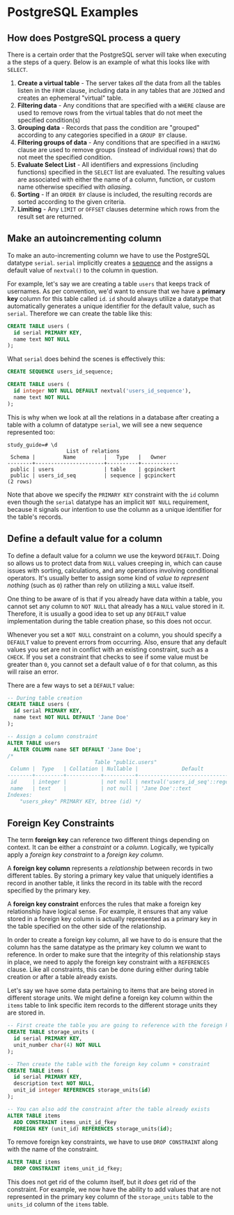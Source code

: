 # PostgreSQL Examples

## How does PostgreSQL process a query

There is a certain order that the PostgreSQL server will take when executing a the steps of a query. Below is an example of what this looks like with `SELECT`.

1. **Create a virtual table** - The server takes _all_ the data from all the tables listen in the `FROM` clause, including data in any tables that are `JOIN`ed and creates an ephemeral "virtual" table.
2. **Filtering data** - Any conditions that are specified with a `WHERE` clause are used to remove rows from the virtual tables that do not meet the specified condition(s)
3. **Grouping data** - Records that pass the condition are "grouped" according to any categories specified in a `GROUP BY` clause.
4. **Filtering groups of data** - Any conditions that are specified in a `HAVING` clause are used to remove groups (instead of individual rows) that do not meet the specified condition.
5. **Evaluate Select List** - All identifiers and expressions (including functions) specified in the `SELECT` list are evaluated. The resulting values are associated with either the name of a column, function, or custom name otherwise specified with _aliasing_.
6. **Sorting** - If an `ORDER BY` clause is included, the resulting records are sorted according to the given criteria.
7. **Limiting** - Any `LIMIT` or `OFFSET` clauses determine which rows from the result set are returned.

## Make an autoincrementing column

To make an auto-incrementing column we have to use the PostgreSQL datatype `serial`. `serial` implicitly creates a [sequence](./sequences.md) and the assigns a default value of `nextval()` to the column in question.

For example, let's say we are creating a table `users` that keeps track of usernames. As per convention, we'd want to ensure that we have a **primary key** column for this table called `id`. `id` should always utilize a datatype that automatically generates a unique identifier for the default value, such as `serial`. Therefore we can create the table like this:

```sql
CREATE TABLE users (
  id serial PRIMARY KEY,
  name text NOT NULL
);
```

What `serial` does behind the scenes is effectively this:

```sql
CREATE SEQUENCE users_id_sequence;

CREATE TABLE users (
  id integer NOT NULL DEFAULT nextval('users_id_sequence'),
  name text NOT NULL
);
```

This is why when we look at all the relations in a database after creating a table with a column of datatype `serial`, we will see a new sequence represented too:

```
study_guide=# \d
                   List of relations
 Schema |         Name         |   Type   |   Owner
--------+----------------------+----------+------------
 public | users                | table    | gcpinckert
 public | users_id_seq         | sequence | gcpinckert
(2 rows)
```

Note that above we specify the `PRIMARY KEY` constraint with the `id` column even though the `serial` datatype has an implicit `NOT NULL` requirement, because it signals our intention to use the column as a unique identifier for the table's records.

## Define a default value for a column

To define a default value for a column we use the keyword `DEFAULT`. Doing so allows us to protect data from `NULL` values creeping in, which can cause issues with sorting, calculations, and any operations involving conditional operators. It's usually better to assign some kind of _value to represent nothing_ (such as `0`) rather than rely on utilizing a `NULL` value itself.

One thing to be aware of is that if you already have data within a table, you cannot set any column to `NOT NULL` that already has a `NULL` value stored in it. Therefore, it is usually a good idea to set up any `DEFAULT` value implementation during the table creation phase, so this does not occur.

Whenever you set a `NOT NULL` constraint on a column, you should specify a `DEFAULT` value to prevent errors from occurring. Also, ensure that any default values you set are not in conflict with an existing constraint, such as a `CHECK`. If you set a constraint that checks to see if some value must be greater than `0`, you cannot set a default value of `0` for that column, as this will raise an error.

There are a few ways to set a `DEFAULT` value:

```sql
-- During table creation
CREATE TABLE users (
  id serial PRIMARY KEY,
  name text NOT NULL DEFAULT 'Jane Doe'
);

-- Assign a column constraint
ALTER TABLE users
  ALTER COLUMN name SET DEFAULT 'Jane Doe';
/*
                            Table "public.users"
 Column |  Type   | Collation | Nullable |              Default
--------+---------+-----------+----------+-----------------------------------
 id     | integer |           | not null | nextval('users_id_seq'::regclass)
 name   | text    |           | not null | 'Jane Doe'::text
Indexes:
    "users_pkey" PRIMARY KEY, btree (id) */
```

## Foreign Key Constraints

The term **foreign key** can reference two different things depending on context. It can be either a _constraint_ or a _column_. Logically, we typically apply a _foreign key constraint_ to a _foreign key column_.

A **foreign key column** represents a _relationship_ between records in two different tables. By storing a primary key value that uniquely identifies a record in another table, it links the record in its table with the record specified by the primary key.

A **foreign key constraint** enforces the rules that make a foreign key relationship have logical sense. For example, it ensures that any value stored in a foreign key column is actually represented as a primary key in the table specified on the other side of the relationship.

In order to create a foreign key column, all we have to do is ensure that the column has the same datatype as the primary key column we want to reference. In order to make sure that the integrity of this relationship stays in place, we need to apply the foreign key constraint with a `REFERENCES` clause. Like all constraints, this can be done during either during table creation or after a table already exists.

Let's say we have some data pertaining to items that are being stored in different storage units. We might define a foreign key column within the `items` table to link specific item records to the different storage units they are stored in.

```sql
-- First create the table you are going to reference with the foreign key
CREATE TABLE storage_units (
  id serial PRIMARY KEY,
  unit_number char(4) NOT NULL
);

-- Then create the table with the foreign key column + constraint
CREATE TABLE items (
  id serial PRIMARY KEY,
  description text NOT NULL,
  unit_id integer REFERENCES storage_units(id)
);

-- You can also add the constraint after the table already exists
ALTER TABLE items
  ADD CONSTRAINT items_unit_id_fkey
  FOREIGN KEY (unit_id) REFERENCES storage_units(id);
```

To remove foreign key constraints, we have to use `DROP CONSTRAINT` along with the name of the constraint.

```sql
ALTER TABLE items
  DROP CONSTRAINT items_unit_id_fkey;
```

This does not get rid of the column itself, but it _does_ get rid of the constraint. For example, we now have the ability to add values that are not represented in the primary key column of the `storage_units` table to the `units_id` column of the `items` table.